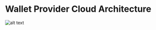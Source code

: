 # Wallet Provider Cloud Architecture

![alt text](https://www.plantuml.com/plantuml/png/bPJVRzis4CVVzLVSZ3ueG1m_37qnXg1kd7J6riImj-HbG70YpmfXcIJ8amLtwFy-af8gDSwmDK0aa_VvtW_UKHyye-FwK6K_AIsgMXByWbzgHxD5VDwOmy7ewpFZ4XaBzEHxp1-CNnRdO71WQwOPLjL_UjcGLFu6nGkTeriIjLDyQidVwFI8TSNNS0P-Heqb7KXpxzIRsWdwv4nj_Hk29ogw8fRtRvYNT7omNO8BQoiba9NHA-rL-S9lERmdRepRArscgi-1BHk79PrPIPQdMNnyjykrHUb-deck5UUM0p8vXTNClXXDpwYbCqg-HUwCvYasvCs1fkzddjoHtFy0wq3wwopBAjeni04NYmUf78bu6bbsjtZ_lBtTFDvkSg4kONBZI9Bca1MilA_9JIx6ZBE1sL1rKhg4DJe-TVO_0x3DOxoBB7jdQWvbKpvPOsdMYyabsF33uWNydG6yYxDpXu8udwmUu0chYZWmqXnGwPO1w7kR2wb3q2PHqx08v2I-BWRihjQfddodqTg1tYLurraXs0RLCFsvB4O1qcQKTUQFWsGOu7n_72Jx9kB11CasvhVaZahGhPRMACqv3SbTANFLdigLukZ0jonG1u_zVAnCqOrVJiBp4DmpiXBX5LqK0GFVSj-bKHUQEFUQnafDRTnaZAFVIyxlN-xAGUZAA7CT06KaalHh-EylN5Tvhan1WKPhfmMAFMavQPVGrPkKen5hA7OZpWKLhsrMncDVa_D6OmNnEpGwyy-BFsutgyNlp-jV7-vldnVtoyt3Qfc7MCe4MKWALW-9VFrL-8HC3PuYMZPTjcMxbx8TIEYt1pVd7vSSLLIfQNltNxjG7JRuMDvlSwbzu5uFnS3SAKUn0VakPlYqk4kZtMqEsADoN6FLVSpoOzlo-1fbSsmX6Fh-DOj_koRsVpgzXdGIMRpFtzRAPCxsTY7r7Dfv0ElCKSb0acR59n16xrHPkrHj9jIFQrAqfDarGS9qsUkKzenQ43WInic1_37lPPCqSJYp-6XZwM39qZEjPJ7_bx3-BwrDM8xW_N4ENfKQkNO4UphvB6JKLHwlR32dgmhznV4WKBoCVQ2Q0sgiJX5ZXu4PEx5pg9Hdqi0ces-jaDhFWK-MOD6VIhpQhJ4sFcke01XAd0_bn9Hg3wXba1vDEw2ZZAmCPR7ParPV2D8uA9bz82thG_KF)
